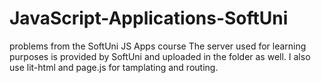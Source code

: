 # JavaScript-Applications-SoftUni
problems from the SoftUni JS Apps course 
The server used for learning purposes is provided by SoftUni and uploaded in the folder as well.
I also use lit-html and page.js for tamplating and routing.

